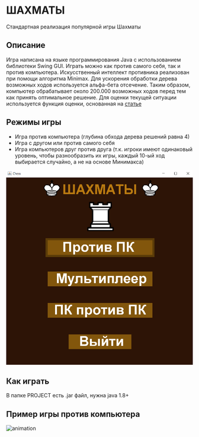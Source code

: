 # ШАХМАТЫ
Стандартная реализация популярной игры Шахматы

## Описание
Игра написана на языке программирования Java с использованием библиотеки Swing GUI.
Играть можно как против самого себя, так и против компьютера. Искусственный интеллект противника 
реализован при помощи алгоритма Minimax. Для ускорения обработки дерева возможных ходов используется 
альфа-бета отсечение. Таким образом, компьютер обрабатывает около 200.000 возможных ходов перед тем 
как принять оптимальное решение. Для оценки текущей ситуации используется функция оценки, основанная 
на [статье](https://www.freecodecamp.org/news/simple-chess-ai-step-by-step-1d55a9266977/)

## Режимы игры
- Игра против компьютера (глубина обхода дерева решений равна 4)
- Игра с другом или против самого себя
- Игра компьютеров друг против друга (т.к. игроки имеют одинаковый уровень, чтобы разнообразить 
их игры, каждый 10-ый ход выбирается случайно, а не на основе Минимакса)

![menu](PROJECT/menu.png)

## Как играть
В папке PROJECT есть .jar файл, нужна java 1.8+

## Пример игры против компьютера

![animation](https://s7.gifyu.com/images/ezgif.com-gif-makera296280df482abc5.gif)